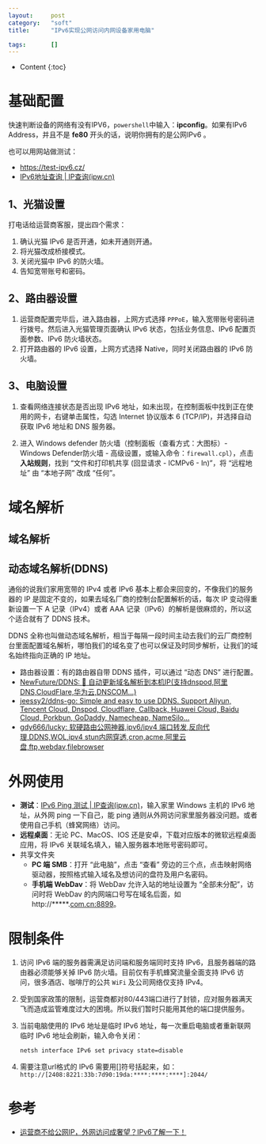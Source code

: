 ```yaml
---
layout:		post
category:	"soft"
title:		"IPv6实现公网访问内网设备家用电脑"

tags:		[]
---
```

- Content
{:toc}




# 基础配置

快速判断设备的网络有没有IPV6，`powershell`中输入：**ipconfig**。如果有IPv6 Address，并且不是 **fe80** 开头的话，说明你拥有的是公网IPv6 。

也可以用网站做测试：

- https://test-ipv6.cz/
- [IPv6地址查询 | IP查询(ipw.cn)](https://ipw.cn/ipv6/)





## 1、光猫设置

打电话给运营商客服，提出四个需求：

1. 确认光猫 IPv6 是否开通，如未开通则开通。
2. 将光猫改成桥接模式。
3. 关闭光猫中 IPv6 的防火墙。
4. 告知宽带账号和密码。



## 2、路由器设置

1. 运营商配置完毕后，进入路由器，上网方式选择 `PPPoE`，输入宽带账号密码进行拨号。然后进入光猫管理页面确认 IPv6 状态，包括业务信息、IPv6 配置页面参数、IPv6 防火墙状态。
2. 打开路由器的 IPv6 设置，上网方式选择 Native，同时关闭路由器的 IPv6 防火墙。



## 3、电脑设置

1. 查看网络连接状态是否出现 IPv6 地址，如未出现，在控制面板中找到正在使用的网卡，右键单击属性，勾选 Internet 协议版本 6 (TCP/IP)，并选择自动获取 IPv6 地址和 DNS 服务器。

2. 进入 Windows defender 防火墙（控制面板（查看方式：大图标）-Windows Defender防火墙 - 高级设置，或输入命令：`firewall.cpl`），点击**入站规则**，找到 “文件和打印机共享 (回显请求 - ICMPv6 - In)”，将 “远程地址” 由 “本地子网” 改成 “任何”。

   

# 域名解析

## 域名解析



## 动态域名解析(DDNS)

通俗的说我们家用宽带的 IPv4 或者 IPv6 基本上都会来回变的，不像我们的服务器的 IP 是固定不变的，如果去域名厂商的控制台配置解析的话，每次 IP 变动得重新设置一下 A 记录（IPv4）或者 AAA 记录（IPv6）的解析是很麻烦的，所以这个适合就有了 DDNS 技术。

DDNS 全称也叫做动态域名解析，相当于每隔一段时间主动去我们的云厂商控制台里面配置域名解析，哪怕我们的域名变了也可以保证及时同步解析，让我们的域名始终指向正确的 IP 地址。



- 路由器设置：有的路由器自带 DDNS 插件，可以通过 “动态 DNS” 进行配置。
- [NewFuture/DDNS: :triangular_flag_on_post: 自动更新域名解析到本机IP(支持dnspod,阿里DNS,CloudFlare,华为云,DNSCOM...)](https://github.com/NewFuture/DDNS) 
- [jeessy2/ddns-go: Simple and easy to use DDNS. Support Aliyun, Tencent Cloud, Dnspod, Cloudflare, Callback, Huawei Cloud, Baidu Cloud, Porkbun, GoDaddy, Namecheap, NameSilo...](https://github.com/jeessy2/ddns-go)
- [gdy666/lucky: 软硬路由公网神器,ipv6/ipv4 端口转发,反向代理,DDNS,WOL,ipv4 stun内网穿透,cron,acme,阿里云盘,ftp,webdav,filebrowser](https://github.com/gdy666/lucky)



# 外网使用

- **测试**：[IPv6 Ping 测试 | IP查询(ipw.cn)](https://ipw.cn/ipv6ping/)，输入家里 Windows 主机的 IPv6 地址，从外网 ping 一下自己，能 ping 通则从外网访问家里服务器没问题。或者使用自己手机（蜂窝网络）访问。
- **远程桌面**：无论 PC、MacOS、IOS 还是安卓，下载对应版本的微软远程桌面应用，将 IPv6 关联域名填入，输入服务器本地账号密码即可。
- 共享文件夹
  - **PC 端 SMB**：打开 “此电脑”，点击 “查看” 旁边的三个点，点击映射网络驱动器，按照格式输入域名及想访问的盘符及用户名密码。
  - **手机端 WebDav**：将 WebDav 允许入站的地址设置为 “全部未分配”，访问时将 WebDav 的内网端口号写在域名后面，如 http://*****.[com.cn:8899](https://com.cn:8899/)。



# 限制条件

1. 访问 IPv6 端的服务器需满足访问端和服务端同时支持 IPv6，且服务器端的路由器必须能够关掉 IPv6 防火墙。目前仅有手机蜂窝流量全面支持 IPv6 访问，很多酒店、咖啡厅的公共 `WiFi` 及公司网络仅支持 IPv4。

2. 受到国家政策的限制，运营商都对80/443端口进行了封锁，应对服务器满天飞而造成监管难度过大的困境。所以我们暂时只能用其他的端口提供服务。

3. 当前电脑使用的 IPv6 地址是临时 IPv6 地址，每一次重启电脑或者重新联网临时 IPv6 地址会刷新，输入命令关闭：

   ```bash
   netsh interface IPv6 set privacy state=disable 
   ```

4. 需要注意url格式的 IPv6 需要用[]符号括起来，如：`http://[2408:8221:33b:7d90:19da:****:****:****]:2044/` 

# 参考

- [运营商不给公网IP，外网访问成奢望？IPv6了解一下！](https://post.smzdm.com/p/a4pkngvl/?sort_tab=hot%25252F)
